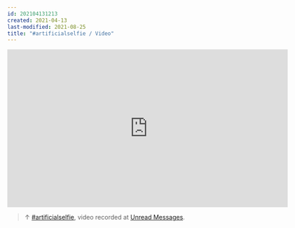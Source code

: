 ```yaml
---
id: 202104131213
created: 2021-04-13
last-modified: 2021-08-25
title: "#artificialselfie / Video"
---
```

<iframe src="https://player.vimeo.com/video/160036505?color=ffffff&title=0&byline=0&portrait=0" width="640" height="360" frameborder="0" allow="autoplay; fullscreen; picture-in-picture" allowfullscreen></iframe>

>↑ [#artificialselfie]([[202104131142]]), video recorded at [Unread Messages]([[202104131211]]).